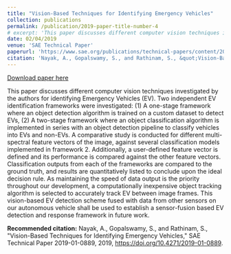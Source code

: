 ```yaml
---
title: "Vision-Based Techniques for Identifying Emergency Vehicles"
collection: publications
permalink: /publication/2019-paper-title-number-4
# excerpt: 'This paper discusses different computer vision techniques investigated by the authors for identifying Emergency Vehicles (EV). Two independent EV identification frameworks were investigated: (1) A one-stage framework where an object detection algorithm is trained on a custom dataset to detect EVs, (2) A two-stage framework where an object classification algorithm is implemented in series with an object detection pipeline to classify vehicles into EVs and non-EVs. A comparative study is conducted for different multi-spectral feature vectors of the image, against several classification models implemented in framework 2. Additionally, a user-defined feature vector is defined and its performance is compared against the other feature vectors. Classification outputs from each of the frameworks are compared to the ground truth, and results are quantitatively listed to conclude upon the ideal decision rule. As maintaining the speed of data output is the priority throughout our development, a computationally inexpensive object tracking algorithm is selected to accurately track EV between image frames. This vision-based EV detection scheme fused with data from other sensors on our autonomous vehicle shall be used to establish a sensor-fusion based EV detection and response framework in future work.'
date: 02/04/2019
venue: 'SAE Technical Paper'
paperurl: 'https://www.sae.org/publications/technical-papers/content/2019-01-0889/'
citation: 'Nayak, A., Gopalswamy, S., and Rathinam, S., &quot;Vision-Based Techniques for Identifying Emergency Vehicles,&quot; SAE Technical Paper 2019-01-0889, 2019, ' \n ' https://doi.org/10.4271/2019-01-0889.'
---
```


<a href='https://www.sae.org/publications/technical-papers/content/2019-01-0889/'>Download paper here</a>

This paper discusses different computer vision techniques investigated by the authors for identifying Emergency Vehicles (EV). Two independent EV identification frameworks were investigated: (1) A one-stage framework where an object detection algorithm is trained on a custom dataset to detect EVs, (2) A two-stage framework where an object classification algorithm is implemented in series with an object detection pipeline to classify vehicles into EVs and non-EVs. A comparative study is conducted for different multi-spectral feature vectors of the image, against several classification models implemented in framework 2. Additionally, a user-defined feature vector is defined and its performance is compared against the other feature vectors. Classification outputs from each of the frameworks are compared to the ground truth, and results are quantitatively listed to conclude upon the ideal decision rule. As maintaining the speed of data output is the priority throughout our development, a computationally inexpensive object tracking algorithm is selected to accurately track EV between image frames. This vision-based EV detection scheme fused with data from other sensors on our autonomous vehicle shall be used to establish a sensor-fusion based EV detection and response framework in future work.

<b>Recommended citation:</b> Nayak, A., Gopalswamy, S., and Rathinam, S., "Vision-Based Techniques for Identifying Emergency Vehicles," SAE Technical Paper 2019-01-0889, 2019, https://doi.org/10.4271/2019-01-0889.